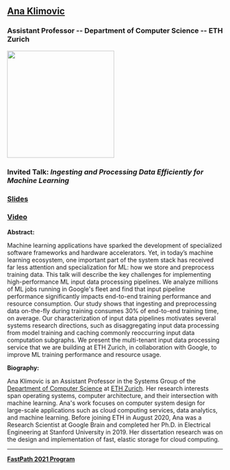 ## [Ana Klimovic](https://anakli.inf.ethz.ch)
### Assistant Professor -- Department of Computer Science -- ETH Zurich

<img src="https://anakli.inf.ethz.ch/static/media/anaklimovic_photo_800_890.bfc4b113.jpg" width="250">

### Invited Talk:  *Ingesting and Processing Data Efficiently for Machine Learning*

### [Slides](https://tinyurl.com/fastpath2021/Slides/FastPath2021_A_Klimovic.pdf)

### [Video](https://www.youtube.com/watch?v=1vNthyxtaUE&list=PLiFY02l7XTtu56WoMabDUjo-xfESEDs14&index=3)

**Abstract:**

Machine learning applications have sparked the development of specialized software frameworks and hardware accelerators. Yet, in today’s machine learning ecosystem, one important part of the system stack has received far less attention and specialization for ML: how we store and preprocess training data. This talk will describe the key challenges for implementing high-performance ML input data processing pipelines. We analyze millions of ML jobs running in Google's fleet and find that input pipeline performance significantly impacts end-to-end training performance and resource consumption. Our study shows that ingesting and preprocessing data on-the-fly during training consumes 30% of end-to-end training time, on average. Our characterization of input data pipelines motivates several systems research directions, such as disaggregating input data processing from model training and caching commonly reoccurring input data computation subgraphs. We present the multi-tenant input data processing service that we are building at ETH Zurich, in collaboration with Google, to improve ML training performance and resource usage.

**Biography:**

Ana Klimovic is an Assistant Professor in the Systems Group of the [Department of Computer Science](https://inf.ethz.ch) at [ETH Zurich](https://ethz.ch/en.html).  Her research interests span operating systems, computer architecture, and their intersection with machine learning. Ana's work focuses on computer system design for large-scale applications such as cloud computing services, data analytics, and machine learning. Before joining ETH in August 2020, Ana was a Research Scientist at Google Brain and completed her Ph.D. in Electrical Engineering at Stanford University in 2019. Her dissertation research was on the design and implementation of fast, elastic storage for cloud computing.

----
**[FastPath 2021 Program](https://tinyurl.com/fastpath2021/Program)**
